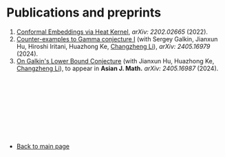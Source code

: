 # Publications and preprints



1. [Conformal Embeddings via Heat Kernel](https://arxiv.org/abs/2202.02665), *arXiv: 2202.02665* (2022).
2. [Counter-examples to Gamma conjecture I](https://arxiv.org/abs/2405.16979) (with Sergey Galkin, Jianxun Hu, Hiroshi Iritani, Huazhong Ke, [Changzheng Li](https://math.sysu.edu.cn/gagp/czli)), *arXiv: 2405.16979* (2024).
3. [On Galkin's Lower Bound Conjecture](https://web3.arxiv.org/abs/2405.16987) (with Jianxun Hu, Huazhong Ke, [Changzheng Li](https://math.sysu.edu.cn/gagp/czli)), to appear in **Asian J. Math.** *arXiv: 2405.16987* (2024).


<br>
<br>
<br>
<br>
<br>
<br>
<br>
<br>


* [Back to main page](index.md)
